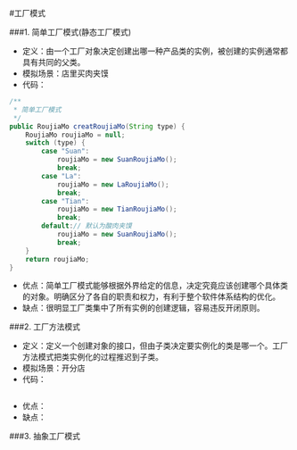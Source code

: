 #工厂模式

###1. 简单工厂模式(静态工厂模式)
* 定义：由一个工厂对象决定创建出哪一种产品类的实例，被创建的实例通常都具有共同的父类。
* 模拟场景：店里买肉夹馍
* 代码：

```java
/**
 * 简单工厂模式
 */
public RoujiaMo creatRoujiaMo(String type) {
    RoujiaMo roujiaMo = null;
    switch (type) {
        case "Suan":
            roujiaMo = new SuanRoujiaMo();
            break;
        case "La":
            roujiaMo = new LaRoujiaMo();
            break;
        case "Tian":
            roujiaMo = new TianRoujiaMo();
            break;
        default:// 默认为酸肉夹馍
            roujiaMo = new SuanRoujiaMo();
            break;
    }
    return roujiaMo;
}

```


* 优点：简单工厂模式能够根据外界给定的信息，决定究竟应该创建哪个具体类的对象。明确区分了各自的职责和权力，有利于整个软件体系结构的优化。
* 缺点：很明显工厂类集中了所有实例的创建逻辑，容易违反开闭原则。


###2. 工厂方法模式
* 定义：定义一个创建对象的接口，但由子类决定要实例化的类是哪一个。工厂方法模式把类实例化的过程推迟到子类。
* 模拟场景：开分店
* 代码：

```java

```


* 优点：
* 缺点：

###3. 抽象工厂模式